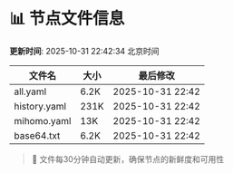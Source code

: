 # 📊 节点文件信息

**更新时间**: 2025-10-31 22:42:34 北京时间

| 文件名 | 大小 | 最后修改 |
|--------|------|----------|
| all.yaml | 6.2K | 2025-10-31 22:42 |
| history.yaml | 231K | 2025-10-31 22:42 |
| mihomo.yaml | 13K | 2025-10-31 22:42 |
| base64.txt | 6.2K | 2025-10-31 22:42 |

> 🔄 文件每30分钟自动更新，确保节点的新鲜度和可用性
